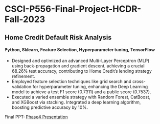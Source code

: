 # CSCI-P556-Final-Project-HCDR-Fall-2023

## Home Credit Default Risk Analysis
#### Python, Sklearn, Feature Selection, Hyperparameter tuning, TensorFlow

- Designed and optimized an advanced Multi-Layer Perceptron (MLP) using back-propagation and gradient descent,
achieving a crucial 68.26% test accuracy, contributing to Home Credit’s lending strategy refinement.
- Employed feature selection techniques like grid search and cross-validation for hyperparameter tuning,
enhancing the Deep Learning model to achieve a test F1 score (0.7311) and a public score (0.7537).
- Executed a varied ensemble strategy with Random Forest, CatBoost, and XGBoost via stacking. Integrated a deep
learning algorithm, boosting predictive accuracy by 10%.

Final PPT: [Phase4 Presentation](Phase%204/Group0011_Phase4_Presentation.pptx)
